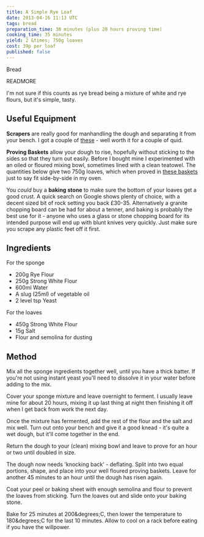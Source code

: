 ```yaml
---
title: A Simple Rye Loaf
date: 2013-04-16 11:13 UTC
tags: bread
preparation_time: 30 minutes (plus 20 hours proving time)
cooking_time: 35 minutes
yield: 2 &times; 750g loaves
cost: 39p per loaf
published: false
---
```

Bread



READMORE

I'm not sure if this counts as rye bread being a mixture of white and rye flours, but it's simple, tasty.

Useful Equipment
----------------

**Scrapers** are really good for manhandling the dough and separating it from your bench. I got a couple of [these](http://bakerybits.co.uk/Flexible-Dough-Scraper-P388392.aspx) - well worth it for a couple of quid.

**Proving Baskets** allow your dough to rise, hopefully without sticking to the sides so that they turn out easily. Before I bought mine I experimented with an oiled or floured mixing bowl, sometimes lined with a clean teatowel. The quantities below give two 750g loaves, which when proved in [these baskets](http://bakerybits.co.uk/750g-15lb-Oval-Cane-Banneton-P688499.aspx) just to say fit side-by-side in my oven.

You *could* buy a **baking stone** to make sure the bottom of your loaves get a good crust. A quick search on Google shows plenty of choice, with a decent sized bit of rock setting you back £30-35. Alternatively a granite chopping board can be had for about a tenner, and baking is probably the best use for it - anyone who uses a glass or stone chopping board for its intended purpose will end up with blunt knives very quickly. Just make sure you scrape any plastic feet off it first.

Ingredients
-----------

For the sponge

* 200g Rye Flour
* 250g Strong White Flour
* 600ml Water
* A slug (25ml) of vegetable oil
* 2 level tsp Yeast

For the loaves

* 450g Strong White Flour
* 15g Salt
* Flour and semolina for dusting

Method
------

Mix all the sponge ingredients together well, until you have a thick batter. If you're not using instant yeast you'll need to dissolve it in your water before adding to the mix.

Cover your sponge mixture and leave overnight to ferment. I usually leave mine for about 20 hours, mixing it up last thing at night then finishing it off when I get back from work the next day.

Once the mixture has fermented, add the rest of the flour and the salt and mix well. Turn out onto your bench and give it a good knead - it's quite a wet dough, but it'll come together in the end.

Return the dough to your (clean) mixing bowl and leave to prove for an hour or two until doubled in size.

The dough now needs 'knocking back' - deflating. Split into two equal portions, shape, and place into your well floured proving baskets. Leave for another 45 minutes to an hour until the dough has risen again.

Coat your peel or baking sheet with enough semolina and flour to prevent the loaves from sticking. Turn the loaves out and slide onto your baking stone.

Bake for 25 minutes at 200&degrees;C, then lower the temperature to 180&degrees;C for the last 10 minutes. Allow to cool on a rack before eating if you have the willpower.
